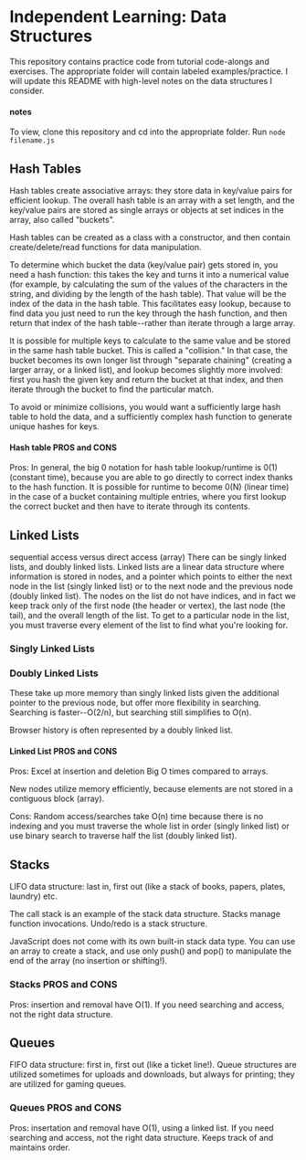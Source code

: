 # Independent Learning: Data Structures

This repository contains practice code from tutorial code-alongs and exercises. The appropriate folder will contain labeled examples/practice. I will update this README with high-level notes on the data structures I consider.

#### notes
To view, clone this repository and cd into the appropriate folder. Run ```node filename.js```

## Hash Tables
Hash tables create associative arrays: they store data in key/value pairs for efficient lookup. The overall hash table is an array with a set length, and the key/value pairs are stored as single arrays or objects at set indices in the array, also called "buckets".

Hash tables can be created as a class with a constructor, and then contain create/delete/read functions for data manipulation.

To determine which bucket the data (key/value pair) gets stored in, you need a hash function: this takes the key and turns it into a numerical value (for example, by calculating the sum of the values of the characters in the string, and dividing by the length of the hash table). That value will be the index of the data in the hash table. This facilitates easy lookup, because to find data you just need to run the key through the hash function, and then return that index of the hash table--rather than iterate through a large array.

It is possible for multiple keys to calculate to the same value and be stored in the same hash table bucket. This is called a "collision." In that case, the bucket becomes its own longer list through "separate chaining" (creating a larger array, or a linked list), and lookup becomes slightly more involved: first you hash the given key and return the bucket at that index, and then iterate through the bucket to find the particular match.

To avoid or minimize collisions, you would want a sufficiently large hash table to hold the data, and a sufficiently complex hash function to generate unique hashes for keys.

#### Hash table PROS and CONS
Pros: In general, the big 0 notation for hash table lookup/runtime is 0(1) (constant time), because you are able to go directly to correct index thanks to the hash function. It is possible for runtime to become 0(N) (linear time) in the case of a bucket containing multiple entries, where you first lookup the correct bucket and then have to iterate through its contents.

## Linked Lists
sequential access versus direct access (array)
There can be singly linked lists, and doubly linked lists. Linked lists are a linear data structure where information is stored in nodes, and a pointer which points to either the next node in the list (singly linked list) or to the next node and the previous node (doubly linked list). The nodes on the list do not have indices, and in fact we keep track only of the first node (the header or vertex), the last node (the tail), and the overall length of the list. To get to a particular node in the list, you must traverse every element of the list to find what you're looking for.

### Singly Linked Lists

### Doubly Linked Lists
These take up more memory than singly linked lists given the additional pointer to the previous node, but offer more flexibility in searching. Searching is faster--O(2/n), but searching still simplifies to O(n).

Browser history is often represented by a doubly linked list.

#### Linked List PROS and CONS
Pros: Excel at insertion and deletion Big O times compared to arrays.

New nodes utilize memory efficiently, because elements are not stored in a contiguous block (array).


Cons: Random access/searches take O(n) time because there is no indexing and you must traverse the whole list in order (singly linked list) or use binary search to traverse half the list (doubly linked list).

## Stacks

LIFO data structure: last in, first out (like a stack of books, papers, plates, laundry) etc.

The call stack is an example of the stack data structure. Stacks manage function invocations. Undo/redo is a stack structure.

JavaScript does not come with its own built-in stack data type. You can use an array to create a stack, and use only push() and pop() to manipulate the end of the array (no insertion or shifting!).

### Stacks PROS and CONS
Pros: insertion and removal have O(1). If you need searching and access, not the right data structure.

## Queues

FIFO data structure: first in, first out (like a ticket line!). Queue structures are utilized sometimes for uploads and downloads, but always for printing; they are utilized for gaming queues.

### Queues PROS and CONS
Pros: insertation and removal have O(1), using a linked list. If you need searching and access, not the right data structure. Keeps track of and maintains order.